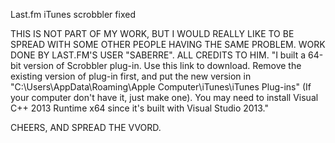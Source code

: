Last.fm iTunes scrobbler fixed

THIS IS NOT PART OF MY WORK, BUT I WOULD REALLY LIKE TO BE SPREAD WITH SOME OTHER PEOPLE HAVING THE SAME PROBLEM.
WORK DONE BY LAST.FM'S USER "SABERRE". ALL CREDITS TO HIM.
"I built a 64-bit version of Scrobbler plug-in. Use this link to download. Remove the existing version of plug-in first, and put the new version in "C:\Users<your username>\AppData\Roaming\Apple Computer\iTunes\iTunes Plug-ins" (If your computer don't have it, just make one). You may need to install Visual C++ 2013 Runtime x64 since it's built with Visual Studio 2013."

CHEERS, AND SPREAD THE VVORD.
